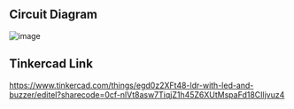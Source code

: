 ## Circuit Diagram

![image](https://user-images.githubusercontent.com/76275812/193422785-5bd2034d-47e3-430a-8ec1-02c1979b38ce.png)

## Tinkercad Link
https://www.tinkercad.com/things/egd0z2XFt48-ldr-with-led-and-buzzer/editel?sharecode=0cf-nlVt8asw7TiqjZ1h45Z6XUtMspaFd18CIljvuz4

